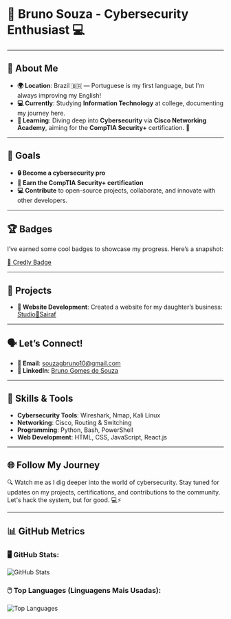 # 👾 **Bruno Souza** - Cybersecurity Enthusiast 💻

---

## 🚀 **About Me**
- **🌍 Location**: Brazil 🇧🇷 — Portuguese is my first language, but I'm always improving my English!
- **💻 Currently**: Studying **Information Technology** at college, documenting my journey here.
- **🌱 Learning**: Diving deep into **Cybersecurity** via **Cisco Networking Academy**, aiming for the **CompTIA Security+** certification. 🔐

---

## 🎯 **Goals**
- **🔒 Become a cybersecurity pro**
- **📜 Earn the CompTIA Security+ certification**
- **💻 Contribute** to open-source projects, collaborate, and innovate with other developers.

---

## 🏆 **Badges**
I’ve earned some cool badges to showcase my progress. Here’s a snapshot:

[🔗 Credly Badge](https://www.credly.com/badges/f1b8acba-f8c2-4b31-aab7-df80cd6117ba/public_url)

---

## 🔧 **Projects**
- **💛 Website Development**: Created a website for my daughter’s business: [Studio💛Sairaf](https://www.studiosairaf.com.br)

---

## 🗣️ **Let’s Connect!**
- **📧 Email**: [souzagbruno10@gmail.com](mailto:souzagbruno10@gmail.com)
- **🔗 LinkedIn**: [Bruno Gomes de Souza](https://www.linkedin.com/in/bruno-gomes-de-souza-350830349/)

---

## 🔐 **Skills & Tools**
- **Cybersecurity Tools**: Wireshark, Nmap, Kali Linux
- **Networking**: Cisco, Routing & Switching
- **Programming**: Python, Bash, PowerShell
- **Web Development**: HTML, CSS, JavaScript, React.js

---

## 🌐 **Follow My Journey**
🔍 Watch me as I dig deeper into the world of cybersecurity. Stay tuned for updates on my projects, certifications, and contributions to the community. Let's hack the system, but for good. 💻⚡

---

## 📊 **GitHub Metrics**

### 🖥️ **GitHub Stats:**
![GitHub Stats](https://github-readme-stats.vercel.app/api?username=souzagbruno10&show_icons=true&hide_title=true&count_private=true&hide=prs&theme=dark&border_radius=10&text_color=00FF00)


### 🖱️ **Top Languages (Linguagens Mais Usadas):**
![Top Languages](https://github-readme-stats.vercel.app/api/top-langs/?username=souzagbruno10&layout=compact&theme=dark&border_radius=10&text_color=00FF00)


